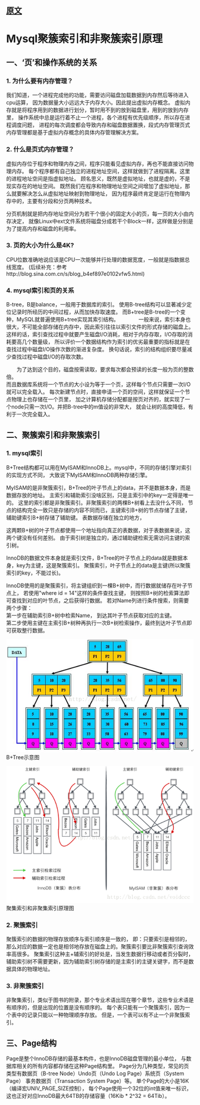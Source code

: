 
## [原文](https://blog.csdn.net/lisuyibmd/article/details/53004848)

# Mysql聚簇索引和非聚簇索引原理

## 一、‘页’和操作系统的关系
### 1. 为什么要有内存管理？   
我们知道，一个进程完成他的功能，需要访问磁盘加载数据到内存然后等待进入cpu运算，
因为数据量大小远远大于内存大小。因此提出虚拟内存概念。
虚拟内存就是将程序用到的数据进行划分，暂时用不到的放到磁盘里，用到的放到内存里，
操作系统中总是运行着不止一个进程，各个进程有优先级顺序，所以存在进程调度问题，
进程的每次调度都会导致内存和磁盘数据置换，段式内存管理页式内存管理都是基于虚拟内存概念的具体内存管理解决方案。

### 2. 什么是页式内存管理？   
虚拟内存位于程序和物理内存之间，程序只能看见虚拟内存，再也不能直接访问物理内存。
每个程序都有自己独立的进程地址空间，这样就做到了进程隔离。这里的进程地址空间是指虚拟地址。
顾名思义，既然是虚拟地址，也就是虚的，不是现实存在的地址空间。
既然我们在程序和物理地址空间之间增加了虚拟地址，那么就要解决怎么从虚拟地址映射到物理地址，
因为程序最终肯定是运行在物理内存中的，主要有分段和分页两种技术。

分页机制就是把内存地址空间分为若干个很小的固定大小的页，每一页的大小由内存决定，
就像Linux中ext文件系统将磁盘分成若干个Block一样，这样做是分别是为了提高内存和磁盘的利用率。

### 3. 页的大小为什么是4K?   
CPU位数准确地说应该是CPU一次能够并行处理的数据宽度，一般就是指数据总线宽度。
(后续补充：参考http://blog.sina.com.cn/s/blog_b4ef897e0102vfw5.html)

### 4. mysql索引和页的关系      
B-tree，B是balance，一般用于数据库的索引。
使用B-tree结构可以显著减少定位记录时所经历的中间过程，从而加快存取速度。
而B+tree是B-tree的一个变种，MySQL就普遍使用B+tree实现其索引结构。　　
　　一般来说，索引本身也很大，不可能全部存储在内存中，因此索引往往以索引文件的形式存储的磁盘上。
这样的话，索引查找过程中就要产生磁盘I/O消耗，相对于内存存取，I/O存取的消耗要高几个数量级，
所以评价一个数据结构作为索引的优劣最重要的指标就是在查找过程中磁盘I/O操作次数的渐进复杂度。
换句话说，索引的结构组织要尽量减少查找过程中磁盘I/O的存取次数。

　　为了达到这个目的，磁盘按需读取，要求每次都会预读的长度一般为页的整数倍。   
而且数据库系统将一个节点的大小设为等于一个页，这样每个节点只需要一次I/O就可以完全载入。
每次新建节点时，直接申请一个页的空间，这样就保证一个节点物理上也存储在一个页里，
加之计算机存储分配都是按页对齐的，就实现了一个node只需一次I/O。并把B-tree中的m值设的非常大，
就会让树的高度降低，有利于一次完全载入。

## 二、聚簇索引和非聚簇索引

### 1. mysql索引
B+Tree结构都可以用在MyISAM和InnoDB上。mysql中，不同的存储引擎对索引的实现方式不同，
大致说下MyISAM和InnoDB两种存储引擎。

MyISAM的是非聚簇索引，B+Tree的叶子节点上的data，并不是数据本身，而是数据存放的地址。
主索引和辅助索引没啥区别，只是主索引中的key一定得是唯一的。
这里的索引都是非聚簇索引。非聚簇索引的两棵B+树看上去没什么不同，
节点的结构完全一致只是存储的内容不同而已，主键索引B+树的节点存储了主键，辅助键索引B+树存储了辅助键。
表数据存储在独立的地方，

这两颗B+树的叶子节点都使用一个地址指向真正的表数据，对于表数据来说，这两个键没有任何差别。
由于索引树是独立的，通过辅助键检索无需访问主键的索引树。

InnoDB的数据文件本身就是索引文件，B+Tree的叶子节点上的data就是数据本身，key为主键，这是聚簇索引。
聚簇索引，叶子节点上的data是主键(所以聚簇索引的key，不能过长)。

InnoDB使用的是聚簇索引，将主键组织到一棵B+树中，而行数据就储存在叶子节点上，
若使用"where id = 14"这样的条件查找主键，
则按照B+树的检索算法即可查找到对应的叶节点，之后获得行数据。
若对Name列进行条件搜索，则需要两个步骤：  
第一步在辅助索引B+树中检索Name，
到达其叶子节点获取对应的主键。  
第二步使用主键在主索引B+树种再执行一次B+树检索操作，最终到达叶子节点即可获取整行数据。

![](../images/mysql/b_tree_index_1.png)
 B+Tree示意图

![](../images/mysql/b_tree_index_2.png)
聚集索引和非聚集索引原理图

### 2. 聚簇索引
聚簇索引的数据的物理存放顺序与索引顺序是一致的，
即：只要索引是相邻的，那么对应的数据一定也是相邻地存放在磁盘上的。聚簇索引要比非聚簇索引查询效率高很多。
聚集索引这种主+辅索引的好处是，当发生数据行移动或者页分裂时，
辅助索引树不需要更新，因为辅助索引树存储的是主索引的主键关键字，而不是数据具体的物理地址。

### 3. 非聚簇索引
非聚集索引，类似于图书的附录，那个专业术语出现在哪个章节，这些专业术语是有顺序的，但是出现的位置是没有顺序的。
每个表只能有一个聚簇索引，因为一个表中的记录只能以一种物理顺序存放。
但是，一个表可以有不止一个非聚簇索引。



## 三、Page结构

Page是整个InnoDB存储的最基本构件，也是InnoDB磁盘管理的最小单位，
与数据库相关的所有内容都存储在这种Page结构里。
Page分为几种类型，常见的页类型有数据页（B-tree Node）Undo页（Undo Log Page）系统页（System Page） 
事务数据页（Transaction System Page）等。
单个Page的大小是16K（编译宏UNIV_PAGE_SIZE控制），
每个Page使用一个32位的int值来唯一标识，这也正好对应InnoDB最大64TB的存储容量（16Kib * 2^32 = 64Tib）。
 